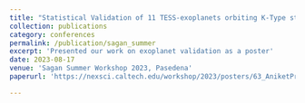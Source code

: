 ```yaml
---
title: "Statistical Validation of 11 TESS-exoplanets orbiting K-Type stars"
collection: publications
category: conferences
permalink: /publication/sagan_summer
excerpt: 'Presented our work on exoplanet validation as a poster'
date: 2023-08-17
venue: 'Sagan Summer Workshop 2023, Pasedena'
paperurl: 'https://nexsci.caltech.edu/workshop/2023/posters/63_AniketPrasad.jpg'

---
```


